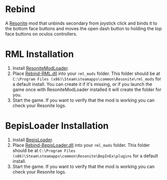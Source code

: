 # Rebind
A [Resonite](https://resonite.com/) mod that unbinds secondary from joystick click and binds it to the bottom face buttons and moves the open dash button to holding the top face buttons on oculos controllers.

# RML Installation
1. Install [ResoniteModLoader](https://github.com/resonite-modding-group/ResoniteModLoader).
2. Place [Rebind-RML.dll](https://github.com/LeCloutPanda/Rebind/releases/latest/download/Rebind-RML.dll) into your `rml_mods` folder. This folder should be at `C:\Program Files (x86)\Steam\steamapps\common\Resonite\rml_mods` for a default install. You can create it if it's missing, or if you launch the game once with ResoniteModLoader installed it will create the folder for you.
3. Start the game. If you want to verify that the mod is working you can check your Resonite logs. 

# BepisLoader Installation
1. Install [BepisLoader](https://github.com/ResoniteModding/BepisLoader).
2. Place [Rebind-BepisLoader.dll](https://github.com/LeCloutPanda/Rebind/releases/latest/download/Rebind-BepisLoader.dll) into your `rml_mods` folder. This folder should be at `C:\Program Files (x86)\Steam\steamapps\common\Resonite\BepInEx\plugins` for a default install.
3. Start the game. If you want to verify that the mod is working you can check your Resonite logs. 
